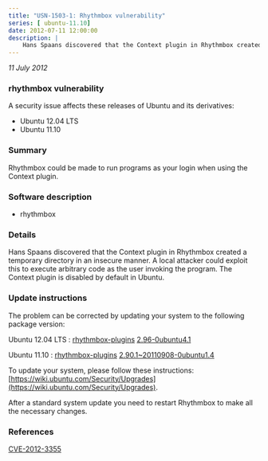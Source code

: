```yaml
---
title: "USN-1503-1: Rhythmbox vulnerability"
series: [ ubuntu-11.10]
date: 2012-07-11 12:00:00
description: |
    Hans Spaans discovered that the Context plugin in Rhythmbox created a temporary directory in an insecure manner. A local attacker could exploit this to execute arbitrary code as the user invoking the program. The Context plugin is disabled by default in Ubuntu. 
--- 
```

 
 

*11 July 2012*

### rhythmbox vulnerability

A security issue affects these releases of Ubuntu and its derivatives:

* Ubuntu 12.04 LTS
* Ubuntu 11.10

### Summary

Rhythmbox could be made to run programs as your login when using the Context plugin.

### Software description

* rhythmbox 

### Details

Hans Spaans discovered that the Context plugin in Rhythmbox created a temporary directory in an insecure manner. A local attacker could exploit this to execute arbitrary code as the user invoking the program. The Context plugin is disabled by default in Ubuntu. 

### Update instructions

The problem can be corrected by updating your system to the following package version:

Ubuntu 12.04 LTS
 : [rhythmbox-plugins](https://launchpad.net/ubuntu/+source/rhythmbox) <span> [2.96-0ubuntu4.1](https://launchpad.net/ubuntu/+source/rhythmbox/2.96-0ubuntu4.1) </span> 

Ubuntu 11.10
 : [rhythmbox-plugins](https://launchpad.net/ubuntu/+source/rhythmbox) <span> [2.90.1~20110908-0ubuntu1.4](https://launchpad.net/ubuntu/+source/rhythmbox/2.90.1~20110908-0ubuntu1.4) </span> 

To update your system, please follow these instructions: [https://wiki.ubuntu.com/Security/Upgrades](https://wiki.ubuntu.com/Security/Upgrades).

After a standard system update you need to restart Rhythmbox to make all the necessary changes. 

### References

 
 [CVE-2012-3355](http://people.ubuntu.com/~ubuntu-security/cve/CVE-2012-3355)
 

